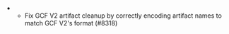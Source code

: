 - - Fix GCF V2 artifact cleanup by correctly encoding artifact names to match GCF V2's format (#8318)
